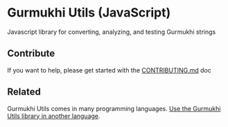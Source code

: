 # Gurmukhi Utils (JavaScript)

Javascript library for converting, analyzing, and testing Gurmukhi strings

## Contribute

If you want to help, please get started with the [CONTRIBUTING.md](CONTRIBUTING.md) doc

## Related

Gurmukhi Utils comes in many programming languages. [Use the Gurmukhi Utils library in another language](/README.md).
